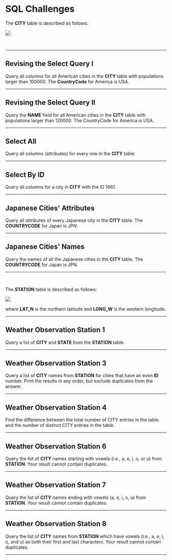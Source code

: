 # SQL Challenges


The **CITY** table is described as follows:

[<img src="https://s3.amazonaws.com/hr-challenge-images/8137/1449729804-f21d187d0f-CITY.jpg">](https://s3.amazonaws.com/hr-challenge-images/8137/1449729804-f21d187d0f-CITY.jpg)

<br>

---

## Revising the Select Query I

Query all columns for all American cities in the **CITY** table with populations larger than 100000. The **CountryCode** for America is USA.

---

## Revising the Select Query II

Query the **NAME** field for all American cities in the **CITY** table with populations larger than 120000. The CountryCode for America is USA.

---

## Select All

Query all columns (attributes) for every row in the **CITY** table.

---

## Select By ID

Query all columns for a city in **CITY** with the ID 1661.

---

## Japanese Cities' Attributes

Query all attributes of every Japanese city in the **CITY** table. The **COUNTRYCODE** for Japan is JPN.

---

## Japanese Cities' Names

Query the names of all the Japanese cities in the **CITY** table. The **COUNTRYCODE** for Japan is JPN.

---
<br>

The **STATION** table is described as follows:

[<img src="https://s3.amazonaws.com/hr-challenge-images/9336/1449345840-5f0a551030-Station.jpg">](https://s3.amazonaws.com/hr-challenge-images/9336/1449345840-5f0a551030-Station.jpg)

where **LAT_N** is the northern latitude and **LONG_W** is the western longitude.

---

## Weather Observation Station 1

Query a list of **CITY** and **STATE** from the **STATION** table.

--- 

## Weather Observation Station 3

Query a list of **CITY** names from **STATION** for cities that have an even **ID** number. Print the results in any order, but exclude duplicates from the answer.

---

## Weather Observation Station 4

Find the difference between the total number of CITY entries in the table and the number of distinct CITY entries in the table.

---

## Weather Observation Station 6

Query the list of **CITY** names starting with vowels (i.e., a, e, i, o, or u) from **STATION**. Your result cannot contain duplicates.

---

## Weather Observation Station 7

Query the list of **CITY** names ending with vowels (a, e, i, o, u) from **STATION**. Your result cannot contain duplicates.

---

## Weather Observation Station 8

Query the list of **CITY** names from **STATION** which have vowels (i.e., a, e, i, o, and u) as both their first and last characters. Your result cannot contain duplicates.

---